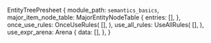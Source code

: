 EntityTreePresheet {
    module_path: `semantics_basics`,
    major_item_node_table: MajorEntityNodeTable {
        entries: [],
    },
    once_use_rules: OnceUseRules(
        [],
    ),
    use_all_rules: UseAllRules(
        [],
    ),
    use_expr_arena: Arena {
        data: [],
    },
}